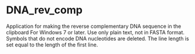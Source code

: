 # DNA_rev_comp
Application for making the reverse complementary DNA sequence in the clipboard
For Windows 7 or later.
Use only plain text, not in FASTA format.
Symbols that do not encode DNA nucleotides are deleted.
The line length is set equal to the length of the first line.
